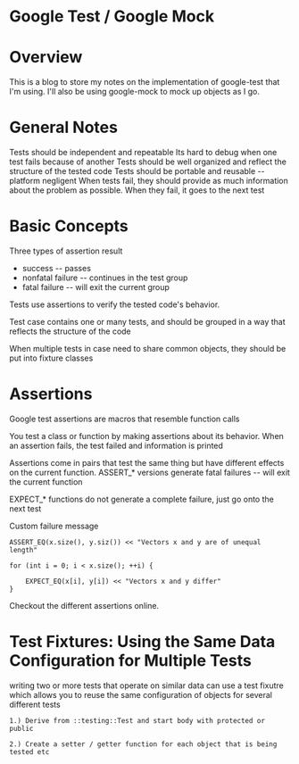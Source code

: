 Google Test / Google Mock 
=

Overview
=

This is a blog to store my notes on the implementation of google-test that I'm using. I'll also be using google-mock to mock up objects as I go. 

General Notes
=

Tests should be independent and repeatable
Its hard to debug when one test fails because of another
Tests should be well organized and reflect the structure of the tested code
Tests should be portable and reusable -- platform negligent
When tests fail, they should provide as much information about the problem as possible. When they fail, it goes to the next test

Basic Concepts
=

Three types of assertion result 

-	success -- passes
-	nonfatal failure -- continues in the test group
-	fatal failure -- will exit the current group

Tests use assertions to verify the tested code's behavior. 

Test case contains one or many tests, and should be grouped in a way that reflects the structure of the code

When multiple tests in case need to share common objects, they should be put into fixture classes

Assertions
=

Google test assertions are macros that resemble function calls

You test a class or function by making assertions about its behavior. When an assertion fails, the test failed and information is printed

Assertions come in pairs that test the same thing but have different effects on the current function. 
ASSERT_* versions generate fatal failures -- will exit the current function

EXPECT_* functions do not generate a complete failure, just go onto the next test

Custom failure message


	ASSERT_EQ(x.size(), y.siz()) << "Vectors x and y are of unequal length"

	for (int i = 0; i < x.size(); ++i) {

		EXPECT_EQ(x[i], y[i]) << "Vectors x and y differ"
	}


Checkout the different assertions online.

Test Fixtures: Using the Same Data Configuration for Multiple Tests
=

writing two or more tests that operate on similar data can use a test fixutre which allows you to reuse the same configuration of objects for several different tests

	1.) Derive from ::testing::Test and start body with protected or public

	2.) Create a setter / getter function for each object that is being tested etc





